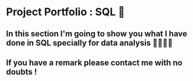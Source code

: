 # Project Portfolio : SQL 🎯
## In this section I'm going to show you what I have done in SQL specially for data analysis 👨‍💻👨‍💻
## If you have a remark please contact me with no doubts !

